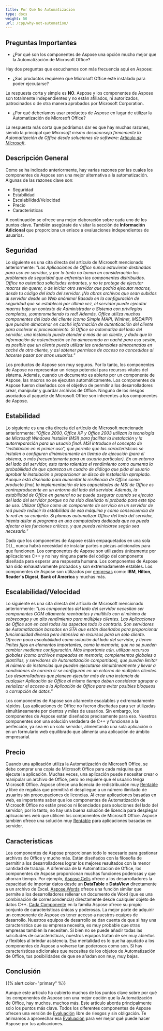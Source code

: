 ```yaml
---
title: Por Qué No Automatización
type: docs
weight: 50
url: /cpp/why-not-automation/
---
```


## **Preguntas Importantes**
- ¿Por qué son los componentes de Aspose una opción mucho mejor que la Automatización de Microsoft Office?

Hay dos preguntas que escuchamos con más frecuencia aquí en Aspose:

- ¿Sus productos requieren que Microsoft Office esté instalado para poder ejecutarse?

La respuesta corta y simple es **NO**. Aspose y los componentes de Aspose son totalmente independientes y no están afiliados, ni autorizados, patrocinados o de otra manera aprobados por Microsoft Corporation.

- ¿Por qué deberíamos usar productos de Aspose en lugar de utilizar la Automatización de Microsoft Office?

La respuesta más corta que podríamos dar es que hay muchas razones, siendo la principal que *Microsoft mismo desaconseja firmemente la Automatización de Office desde soluciones de software: [Artículo de Microsoft](https://www.microsoft.com)*.
## **Descripción General**
Como se ha indicado anteriormente, hay varias razones por las cuales los componentes de Aspose son una mejor alternativa a la automatización. Algunas de las razones clave son:

- Seguridad
- Estabilidad
- Escalabilidad/Velocidad
- Precio
- Características

A continuación se ofrece una mejor elaboración sobre cada uno de los puntos clave. También asegúrate de visitar la sección de **Información Adicional** que proporciona un enlace a evaluaciones independientes de usuarios.
## **Seguridad**
Lo siguiente es una cita directa del artículo de Microsoft mencionado anteriormente:
*"Las Aplicaciones de Office nunca estuvieron destinadas para uso en servidor, y por lo tanto no toman en consideración los problemas de seguridad que enfrentan los componentes distribuidos. Office no autentica solicitudes entrantes, y no te protege de ejecutar macros sin querer, o de iniciar otro servidor que podría ejecutar macros, desde tu código del lado del servidor. ¡No abras archivos que sean subidos al servidor desde un Web anónimo! Basado en la configuración de seguridad que se estableció por última vez, el servidor puede ejecutar macros bajo un contexto de Administrador o Sistema con privilegios completos, ¡comprometiendo tu red! Además, Office utiliza muchos componentes del lado del cliente (como Simple MAPI, WinInet, MSDAIPP) que pueden almacenar en caché información de autenticación del cliente para acelerar el procesamiento. Si Office se automatiza del lado del servidor, una instancia puede atender a más de un cliente, y dado que la información de autenticación se ha almacenado en caché para esa sesión, es posible que un cliente pueda utilizar las credenciales almacenadas en caché de otro cliente, y así obtener permisos de acceso no concedidos al hacerse pasar por otros usuarios."*

Los productos de Aspose son muy seguros. Por lo tanto, los componentes de Aspose no representan un riesgo potencial para recursos vitales del sistema. Además, cuando un documento es abierto por un componente de Aspose, las macros no se ejecutan automáticamente. Los componentes de Aspose fueron diseñados con el objetivo de permitir a los desarrolladores crear, manipular y guardar archivos de Office. Ninguno de los riesgos asociados al paquete de Microsoft Office son inherentes a los componentes de Aspose.
## **Estabilidad**
Lo siguiente es una cita directa del artículo de Microsoft mencionado anteriormente:
*"Office 2000, Office XP y Office 2003 utilizan la tecnología de Microsoft Windows Installer (MSI) para facilitar la instalación y la autorreparación para un usuario final. MSI introduce el concepto de "instalación en el primer uso", que permite que las características se instalen o configuren dinámicamente en tiempo de ejecución (para el sistema, o más frecuentemente para un usuario particular). En un entorno del lado del servidor, esto tanto ralentiza el rendimiento como aumenta la probabilidad de que aparezca un cuadro de diálogo que pida al usuario aprobar la instalación o proporcionar un disco de instalación apropiado. Aunque está diseñado para aumentar la resiliencia de Office como producto final, la implementación de las capacidades de MSI de Office es contraproducente en un entorno del lado del servidor. Además, la estabilidad de Office en general no se puede asegurar cuando se ejecuta del lado del servidor porque no ha sido diseñado ni probado para este tipo de uso. Utilizar Office como un componente de servicio en un servidor de red puede reducir la estabilidad de esa máquina y como consecuencia de tu red en su conjunto. Si planeas automatizar Office del lado del servidor, intenta aislar el programa en una computadora dedicada que no pueda afectar a las funciones críticas, y que pueda reiniciarse según sea necesario."*

Dado que los componentes de Aspose están empaquetados en una sola DLL, nunca habrá necesidad de instalar partes o piezas adicionales para que funcionen. Los componentes de Aspose son utilizados únicamente por aplicaciones C++ y no hay ninguna parte del código del componente diseñada para esperar una respuesta humana. Los componentes de Aspose han sido exhaustivamente probados y son extremadamente estables. Los componentes de Aspose son utilizados por [empresas](https://about.aspose.com/customers) como: **IBM**, **Hilton**, **Reader's Digest**, **Bank of America** y muchas más.
## **Escalabilidad/Velocidad**
Lo siguiente es una cita directa del artículo de Microsoft mencionado anteriormente:
*"Los componentes del lado del servidor necesitan ser componentes COM altamente reentrantes y multihilo con el mínimo de sobrecarga y un alto rendimiento para múltiples clientes. Las Aplicaciones de Office son en casi todos los aspectos todo lo contrario. Son servidores de Automatización basados en STA que están diseñados para proporcionar funcionalidad diversa pero intensiva en recursos para un solo cliente. Ofrecen poca escalabilidad como solución del lado del servidor, y tienen límites fijos en elementos importantes, como la memoria, que no se pueden cambiar mediante configuración. Más importante aún, utilizan recursos globales (como archivos mapeados en memoria, complementos globales o plantillas, y servidores de Automatización compartidos), que pueden limitar el número de instancias que pueden ejecutarse simultáneamente y llevar a condiciones de carrera si se configuran en un entorno de múltiples clientes. Los desarrolladores que planeen ejecutar más de una instancia de cualquier Aplicación de Office al mismo tiempo deben considerar agrupar o serializar el acceso a la Aplicación de Office para evitar posibles bloqueos o corrupción de datos."*

Los componentes de Aspose son altamente escalables y extremadamente rápidos. Las aplicaciones de Office no fueron diseñadas para ser utilizadas simultáneamente por cientos y miles de usuarios. Sin embargo, los componentes de Aspose están diseñados precisamente para eso. Nuestros componentes son una solución verdadera de C++ y funcionan a la perfección, ya sea en un solo servidor, alimentando una sola aplicación o en un formulario web equilibrado que alimenta una aplicación de ámbito empresarial.
## **Precio**
Cuando una aplicación utiliza la Automatización de Microsoft Office, se debe comprar una copia de Microsoft Office para cada máquina que ejecute la aplicación. Muchas veces, una aplicación puede necesitar crear o manipular un archivo de Office, pero no requiere que el usuario tenga Microsoft Office. Aspose ofrece una licencia de redistribución muy [Rentable](https://purchase.aspose.com/) y libre de regalías que permitirá el despliegue a un número ilimitado de usuarios sin preocupaciones de licencias. Al crear aplicaciones basadas en web, es importante saber que los componentes de Automatización de Microsoft Office no están precios ni licenciados para soluciones del lado del servidor; por lo tanto, no hay una buena solución de licencia para desplegar aplicaciones web que utilicen los componentes de Microsoft Office. Aspose también ofrece una solución muy [Rentable](https://purchase.aspose.com/) para aplicaciones basadas en servidor.
## **Características**
Los componentes de Aspose proporcionan todo lo necesario para gestionar archivos de Office y mucho más. Están diseñados con la filosofía de permitir a los desarrolladores lograr los mejores resultados con la menor cantidad de trabajo. A diferencia de la Automatización de Office, los componentes de Aspose proporcionan muchas funciones poderosas y que ahorran tiempo. Por ejemplo, [Aspose.Cells](https://products.aspose.com/cells/cpp/) ofrece a los desarrolladores la capacidad de importar datos desde un **DataTable** o **DataView** directamente a un archivo de Excel. [Aspose.Words](https://products.aspose.com/words/net/) ofrece una función similar que permite a los desarrolladores rellenar un documento de Word (que es una combinación de correspondencia) directamente desde cualquier objeto de datos C++. [Cada Componente](https://products.aspose.com/total/cpp/) en la familia Aspose ofrece su propio conjunto de características únicas y poderosas. La mejor parte de adquirir un componente de Aspose es tener acceso a nuestros equipos de desarrollo. Nuestros equipos de desarrollo se dan cuenta de que si hay una característica que su empresa necesita, es muy probable que otras empresas también la necesiten. Si bien no se puede añadir todas las solicitudes de características, nuestros equipos tratan de ser muy abiertos y flexibles al brindar asistencia. Esa mentalidad es lo que ha ayudado a los componentes de Aspose a volverse tan poderosos como son. Si hay características adicionales que necesitas de los objetos de Automatización de Office, tus posibilidades de que se añadan son muy, muy bajas.
## **Conclusión**
{{% alert color="primary" %}} 

Aunque este artículo ha cubierto muchos de los puntos clave sobre por qué los componentes de Aspose son una mejor opción que la Automatización de Office, hay muchos, muchos más. Este artículo aborda principalmente solo los puntos más clave. Todos los diferentes componentes de Aspose ofrecen una versión de [Evaluación](https://downloads.aspose.com/slides/cpp) libre de riesgos y sin obligación. Te animamos a aprovechar esa [Evaluación](https://downloads.aspose.com/slides/cpp) para ver mejor qué puede hacer Aspose por tus aplicaciones.